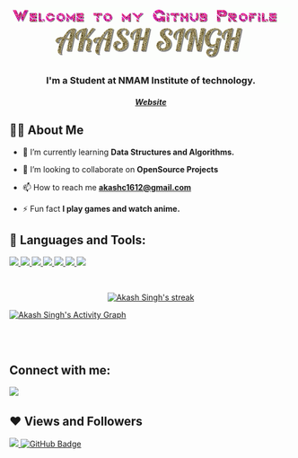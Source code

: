 <center><img src="7LSSAfUG.gif" width="500"></center>
<center><img src="bUjzyNXW.gif" ></center>
<h3 align="center">I'm a Student at NMAM Institute of technology.</h3>
<h5 align="center"><a href="https://akashc.netlify.app/">Website</a></h5>


## 🙋‍♂️ About Me

- 🌱 I’m currently learning **Data Structures and Algorithms.**

- 👯 I’m looking to collaborate on **OpenSource Projects**

- 📫 How to reach me **akashc1612@gmail.com**

- ⚡ Fun fact **I play games and watch anime.**

## 🚀 Languages and Tools:

<p align="left"> 
    <a href="https://www.java.com" target="_blank"> <img src="https://img.icons8.com/color/48/000000/java-coffee-cup-logo.png"/> </a>
    <a href="https://www.w3.org/html/" target="_blank"> <img src="https://img.icons8.com/color/48/000000/html-5.png"/> </a> 
    <a href="https://www.w3schools.com/css/" target="_blank"> <img src="https://img.icons8.com/color/48/000000/css3.png"/> </a> 
    <a href="https://getbootstrap.com" target="_blank"> <img src="https://img.icons8.com/color/48/000000/bootstrap.png"/> </a> 
    <a href="https://www.python.org" target="_blank"> <img src="https://img.icons8.com/color/48/000000/python.png"/> </a> 
    <a href="https://firebase.google.com/" target="_blank"> <img src="https://img.icons8.com/color/48/000000/firebase.png"/> </a>   
    <a href="https://git-scm.com/" target="_blank"> <img src="https://img.icons8.com/color/48/000000/git.png"/> </a> 
</p>

<br/>

<p align="center">
    <a href="https://github.com/akashc1612/github-readme-streak-stats">
        <img title="🔥 Get streak stats for your profile at git.io/streak-stats" alt="Akash Singh's streak" src="https://github-readme-streak-stats.herokuapp.com/?user=akashc1612&theme=black-ice&hide_border=true&stroke=0000&background=060A0CD0"/>
    </a>
</p>



<a href="https://github.com/akashc1612/github-readme-activity-graph"><img alt="Akash Singh's Activity Graph" src="https://activity-graph.herokuapp.com/graph?username=akashc1612&bg_color=0D1117&color=5BCDEC&line=5BCDEC&point=FFFFFF&hide_border=true" /></a>

<br/>
<br/>

## Connect with me:
<p align="left">

<a href = "https://www.linkedin.com/in/akash-singh-0a88951a6/"><img src="https://img.icons8.com/fluent/48/000000/linkedin.png"/></a>

</p>

## ❤ Views and Followers
<a href="https://github.com/Meghna-DAS/github-profile-views-counter">
    <img src="https://komarev.com/ghpvc/?username=akashc1612">
</a>
<a href="https://github.com/akashc1612?tab=followers"><img src="https://img.shields.io/github/followers/akashc1612?label=Followers&style=social" alt="GitHub Badge"></a>
